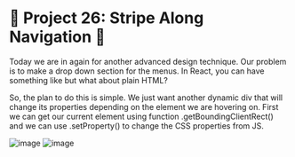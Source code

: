 # 🎯 Project 26: Stripe Along Navigation 🥁

Today we are in again for another advanced design technique. Our problem is to make a drop down section for the menus. In React, you can have something like <LinkedList> but what about plain HTML?

So, the plan to do this is simple. We just want another dynamic div that will change its properties depending on the element we are hovering on. First we can get our current element using function .getBoundingClientRect() and we can use .setProperty() to change the CSS properties from JS.

![image](https://github.com/user-attachments/assets/023b68dc-54c4-45c5-b740-6bb505da1e17)
![image](https://github.com/user-attachments/assets/953a393b-366d-4ec0-ae99-e88449199a86)
